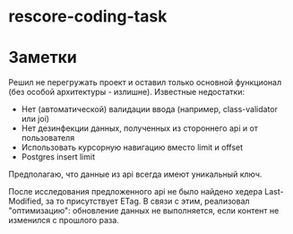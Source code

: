 # rescore-coding-task

# Заметки

Решил не перегружать проект и оставил только основной функционал (без особой архитектуры - излишне). Известные недостатки:

 - Нет (автоматической) валидации ввода (например, class-validator или joi)
 - Нет дезинфекции данных, полученных из стороннего api и от пользователя
 - Использовать курсорную навигацию вместо limit и offset
 - Postgres insert limit

Предполагаю, что данные из api всегда имеют уникальный ключ.

После исследования предложенного api не было найдено хедера Last-Modified, за то присутствует ETag. В связи с этим, реализовал "оптимизацию": обновление данных не выполняется, если контент не изменился с прошлого раза.


